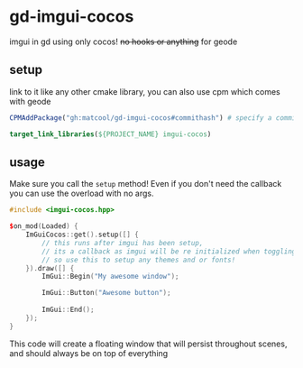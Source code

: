 # gd-imgui-cocos

imgui in gd using only cocos! ~~no hooks or anything~~ for geode

## setup

link to it like any other cmake library, you can also use cpm which comes with geode

```cmake
CPMAddPackage("gh:matcool/gd-imgui-cocos#commithash") # specify a commit!

target_link_libraries(${PROJECT_NAME} imgui-cocos)
```

## usage

Make sure you call the `setup` method! Even if you don't need the callback you can use the overload with no args.

```cpp
#include <imgui-cocos.hpp>

$on_mod(Loaded) {
    ImGuiCocos::get().setup([] {
        // this runs after imgui has been setup,
        // its a callback as imgui will be re initialized when toggling fullscreen,
        // so use this to setup any themes and or fonts!
    }).draw([] {
        ImGui::Begin("My awesome window");

        ImGui::Button("Awesome button");
        
        ImGui::End();
    });
}
```

This code will create a floating window that will persist throughout scenes, and should always be on top of everything